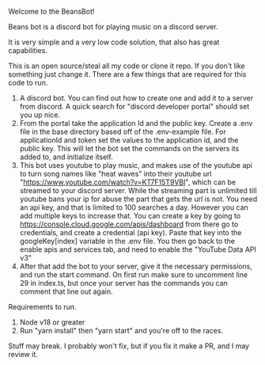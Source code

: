 Welcome to the BeansBot!

Beans bot is a discord bot for playing music on a discord server.

It is very simple and a very low code solution, that also has great capabilities.

This is an open source/steal all my code or clone it repo. If you don't like something just change it. There are a few things that are required for this code to run.

1. A discord bot. You can find out how to create one and add it to a server from discord. A quick search for "discord developer portal" should set you up nice.
2. From the portal take the application Id and the public key. Create a .env file in the base directory based off of the .env-example file. For applicationId and token set the values to the application id, and the public key. This will let the bot set the commands on the servers its added to, and initialize itself.
3. This bot uses youtube to play music, and makes use of the youtube api to turn song names like "heat waves" into their youtube url "https://www.youtube.com/watch?v=KT7F15T9VBI", which can be streamed to your discord server. While the streaming part is unlimited till youtube bans your ip for abuse the part that gets the url is not. You need an api key, and that is limited to 100 searches a day. However you can add multiple keys to increase that. You can create a key by going to https://console.cloud.google.com/apis/dashboard from there go to credentials, and create a credential (api key). Paste that key into the googleKey[index] variable in the .env file. You then go back to the enable apis and services tab, and need to enable the "YouTube Data API v3"
4. After that add the bot to your server, give it the necessary permissions, and run the start command. On first run make sure to uncomment line 29 in index.ts, but once your server has the commands you can comment that line out again.

Requirements to run.

1. Node v18 or greater
2. Run "yarn install" then "yarn start" and you're off to the races.

Stuff may break. I probably won't fix, but if you fix it make a PR, and I may review it.
